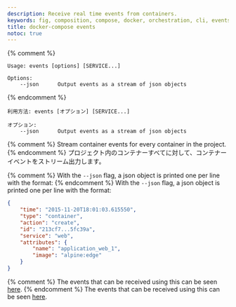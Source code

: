 ```yaml
---
description: Receive real time events from containers.
keywords: fig, composition, compose, docker, orchestration, cli, events
title: docker-compose events
notoc: true
---
```


{% comment %}
```none
Usage: events [options] [SERVICE...]

Options:
    --json      Output events as a stream of json objects
```
{% endcomment %}
```none
利用方法: events [オプション] [SERVICE...]

オプション:
    --json      Output events as a stream of json objects
```

{% comment %}
Stream container events for every container in the project.
{% endcomment %}
プロジェクト内のコンテナーすべてに対して、コンテナーイベントをストリーム出力します。

{% comment %}
With the `--json` flag, a json object is printed one per line with the
format:
{% endcomment %}
With the `--json` flag, a json object is printed one per line with the
format:

```json
{
    "time": "2015-11-20T18:01:03.615550",
    "type": "container",
    "action": "create",
    "id": "213cf7...5fc39a",
    "service": "web",
    "attributes": {
        "name": "application_web_1",
        "image": "alpine:edge"
    }
}
```

{% comment %}
The events that can be received using this can be seen [here](../../engine/reference/commandline/events.md#object-types).
{% endcomment %}
The events that can be received using this can be seen [here](../../engine/reference/commandline/events.md#object-types).
